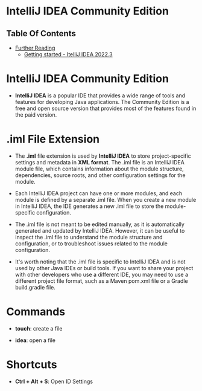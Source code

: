 # IntelliJ IDEA Community Edition


## Table Of Contents
- [Further Reading]()
    - [Getting started - ItelliJ IDEA 2022.3](https://www.jetbrains.com/help/idea/getting-started.html)

# IntelliJ IDEA Community Edition
* __IntelliJ IDEA__ is a popular IDE that provides a wide range of tools and features for developing Java applications. The Community Edition is a free and open source version that provides most of the features found in the paid version.

# .iml File Extension
* The __.iml__ file extension is used by __IntelliJ IDEA__ to store project-specific settings and metadata in __XML format__. The .iml file is an IntelliJ IDEA module file, which contains information about the module structure, dependencies, source roots, and other configuration settings for the module.

* Each IntelliJ IDEA project can have one or more modules, and each module is defined by a separate .iml file. When you create a new module in IntelliJ IDEA, the IDE generates a new .iml file to store the module-specific configuration.

* The .iml file is not meant to be edited manually, as it is automatically generated and updated by IntelliJ IDEA. However, it can be useful to inspect the .iml file to understand the module structure and configuration, or to troubleshoot issues related to the module configuration.

* It's worth noting that the .iml file is specific to IntelliJ IDEA and is not used by other Java IDEs or build tools. If you want to share your project with other developers who use a different IDE, you may need to use a different project file format, such as a Maven pom.xml file or a Gradle build.gradle file.


# Commands
* __touch__: create a file 

* __idea__: open a file


# Shortcuts
* __Ctrl + Alt + S__: Open ID Settings